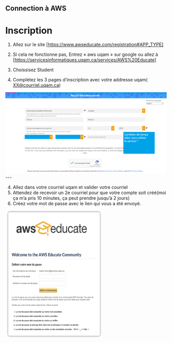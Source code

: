 ## Connection à AWS
# Inscription
1.  Allez sur le site [https://www.awseducate.com/registration#APP_TYPE]
1.	Si cela ne fonctionne pas, Entrez « aws uqam » sur google ou allez à [https://servicesinformatiques.uqam.ca/services/AWS%20Educate]

1.	Choissisez Student
1.	Complètez les 3 pages d’inscription avec votre addresse uqam( XX@courriel.uqam.ca)

<img src="./images/aws_1.png" alt="aws_1" />
---

4)	Allez dans votre courriel uqam et valider votre courriel
5)	Attendez de recevoir un 2e courriel pour que votre compte soit créé(moi ça m’a pris 10 minutes, ça peut prendre jusqu’à 2 jours)
6)	Créez votre mot de passe avec le lien qui vous a été envoyé.  

<img src="./images/aws_3.png" alt="aws_3" width="300px" height="400px" />
